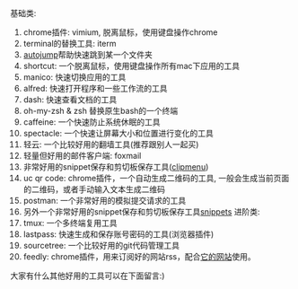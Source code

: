 基础类:  
1. chrome插件: vimium, 脱离鼠标，使用键盘操作chrome
2. terminal的替换工具: iterm
3. [autojump](https://github.com/wting/autojump)帮助快速跳到某一个文件夹
4. shortcut: 一个脱离鼠标，使用键盘操作所有mac下应用的工具
5. manico: 快速切换应用的工具
6. alfred: 快速打开程序和一些工作流的工具
7. dash: 快速查看文档的工具
8. oh-my-zsh & zsh 替换原生bash的一个终端
9. caffeine: 一个快速防止系统休眠的工具
10. spectacle: 一个快速让屏幕大小和位置进行变化的工具
11. 轻云: 一个比较好用的翻墙工具(推荐跟别人一起买)
12. 轻量但好用的邮件客户端: foxmail
13. 非常好用的snippet保存和剪切板保存工具([clipmenu](http://www.clipmenu.com/))
14. uc qr code: chrome插件，一个自动生成二维码的工具, 一般会生成当前页面的二维码，或者手动输入文本生成二维码
15. postman: 一个非常好用的模拟提交请求的工具
16. 另外一个非常好用的snippet保存和剪切板保存工具[snippets](http://snippets.me/)
进阶类:  
1. tmux: 一个多终端复用工具
2. lastpass: 快速生成和保存账号密码的工具(浏览器插件)
3. sourcetree: 一个比较好用的git代码管理工具
4. feedly: chrome插件，用来订阅好的网站rss，配合[它的网站](http://www.feedly.com/)使用。

大家有什么其他好用的工具可以在下面留言:)